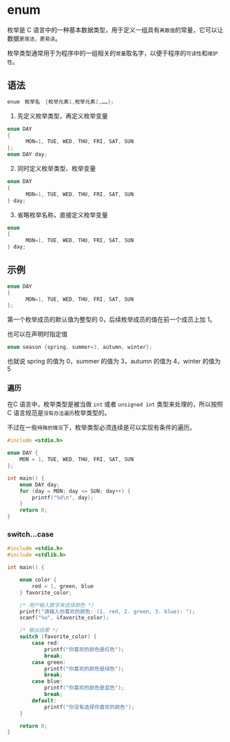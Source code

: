 # enum

枚举是 C 语言中的一种基本数据类型，用于定义一组具有`离散值`的常量，它可以让数据`更简洁，更易读`。

枚举类型通常用于为程序中的一组相关的`常量`取名字，以便于程序的`可读性`和`维护性`。

## 语法

```c
enum　枚举名　{枚举元素1,枚举元素2,……};
```

1. 先定义枚举类型，再定义枚举变量

```c
enum DAY
{
      MON=1, TUE, WED, THU, FRI, SAT, SUN
};
enum DAY day;
```

2. 同时定义枚举类型、枚举变量

```c
enum DAY
{
      MON=1, TUE, WED, THU, FRI, SAT, SUN
} day;
```

3. 省略枚举名称，直接定义枚举变量

```c
enum
{
      MON=1, TUE, WED, THU, FRI, SAT, SUN
} day;
```

## 示例

```c
enum DAY
{
      MON=1, TUE, WED, THU, FRI, SAT, SUN
};
```

第一个枚举成员的默认值为整型的 0，后续枚举成员的值在前一个成员上加 1。

也可以在声明时指定值

```c
enum season {spring, summer=3, autumn, winter};

```

也就说 spring 的值为 0，summer 的值为 3，autumn 的值为 4，winter 的值为 5

### 遍历

在C 语言中，枚举类型是被当做 `int` 或者 `unsigned int` 类型来处理的，所以按照 C 语言规范是`没有办法遍历`枚举类型的。

不过在一些`特殊的情况`下，枚举类型必须连续是可以实现有条件的遍历。

```c
#include <stdio.h>

enum DAY {
    MON = 1, TUE, WED, THU, FRI, SAT, SUN
};

int main() {
    enum DAY day;
    for (day = MON; day <= SUN; day++) {
        printf("%d\n", day);
    }
    return 0;
}
```

### switch...case

```c
#include <stdio.h>
#include <stdlib.h>

int main() {

    enum color {
        red = 1, green, blue
    } favorite_color;

    /* 用户输入数字来选择颜色 */
    printf("请输入你喜欢的颜色: (1. red, 2. green, 3. blue): ");
    scanf("%u", &favorite_color);

    /* 输出结果 */
    switch (favorite_color) {
        case red:
            printf("你喜欢的颜色是红色");
            break;
        case green:
            printf("你喜欢的颜色是绿色");
            break;
        case blue:
            printf("你喜欢的颜色是蓝色");
            break;
        default:
            printf("你没有选择你喜欢的颜色");
    }

    return 0;
}
```
